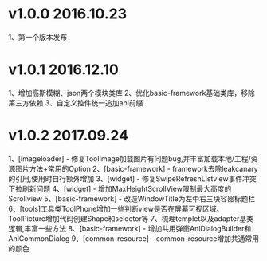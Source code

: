 # v1.0.0 2016.10.23

1、第一个版本发布


# v1.0.1 2016.12.10
1、增加高斯模糊、json两个模块类库
2、优化basic-framework基础类库，移除第三方依赖
3、自定义控件统一追加anl前缀

# v1.0.2 2017.09.24
1、[imageloader] - 修复ToolImage加载图片有问题bug,并丰富加载本地/工程/资源图片方法+常用的Option
2、[basic-framework] - framework去除leakcanary的引用,使用时自行额外增加
3、[widget] - 修复SwipeRefreshListview事件冲突下拉刷新问题
4、[widget] - 增加MaxHeightScrollView限制最大高度的Scrollview
5、[basic-framework] - 改造WindowTitle为左中右三块容器标题栏
6、[tools]工具类ToolPhone增加一些判断view是否在屏幕可视区域、ToolPicture增加代码创建Shape和selector等
7、梳理templet以及adapter基类逻辑,丰富一些方法
8、[basic-framework] - 增加共用弹窗AnlDialogBuilder和AnlCommonDialog
9、[common-resource] - common-resource增加共通常用的颜色
